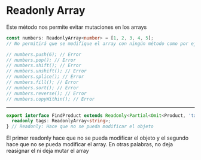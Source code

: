# Readonly Array

Este método nos permite evitar mutaciones en los arrays

```Typescript
const numbers: ReadonlyArray<number> = [1, 2, 3, 4, 5];
// No permitirá que se modifique el array con ningún método como por ejemplo

// numbers.push(6); // Error
// numbers.pop(); // Error
// numbers.shift(); // Error
// numbers.unshift(); // Error
// numbers.splice(); // Error
// numbers.fill(); // Error
// numbers.sort(); // Error
// numbers.reverse(); // Error
// numbers.copyWithin(); // Error
```

---

```Typescript
export interface FindProduct extends Readonly<Partial<Omit<Product, 'tags'>>> {
  readonly tags: ReadonlyArray<string>;
} // Readonly: Hace que no se pueda modificar el objeto
```

El primer readonly hace que no se pueda modificar el objeto y el segundo hace que no se pueda modificar el array. En otras palabras, no deja reasignar el ni deja mutar el array
